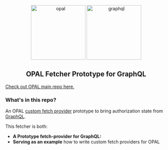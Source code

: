 <p  align="center">
 <img src="https://github.com/permitio/opal/assets/4082578/4e21f85f-30ab-43e2-92de-b82f78888c71" height=170 alt="opal" border="0" />
 <img src="https://graphql.org/_next/static/media/logo-wordmark.4eec1155.svg" height=170 alt="graphql" border="0" />
</p>
<h2 align="center">
OPAL Fetcher Prototype for GraphQL
</h2>

[Check out OPAL main repo here.](https://github.com/permitio/opal)

### What's in this repo?

An OPAL [custom fetch provider](https://docs.opal.ac/tutorials/write_your_own_fetch_provider) prototype to bring authorization state from [GraphQL](https://graphql.org/).

This fetcher is both:

- **A Prototype fetch-provider for GraphQL:**
- **Serving as an example** how to write custom fetch providers for OPAL

